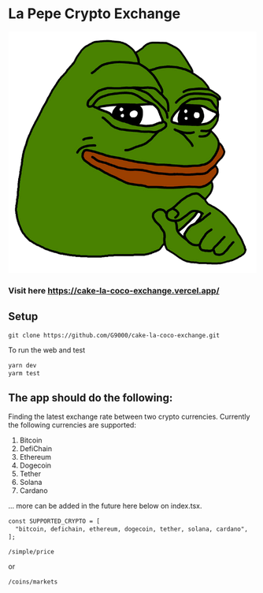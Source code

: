 # La Pepe Crypto Exchange
![Third step](/public/pepe.png)

### Visit here https://cake-la-coco-exchange.vercel.app/

## Setup

```
git clone https://github.com/G9000/cake-la-coco-exchange.git
```

To run the web and test

```
yarn dev
yarm test
```

## The app should do the following:

Finding the latest exchange rate between two crypto currencies. Currently the following currencies are supported:

1. Bitcoin
2. DefiChain
3. Ethereum
4. Dogecoin
5. Tether
6. Solana
7. Cardano

... more can be added in the future here below on index.tsx.

```
const SUPPORTED_CRYPTO = [
  "bitcoin, defichain, ethereum, dogecoin, tether, solana, cardano",
];
```


```
/simple/price
```

or

```
/coins/markets
```
